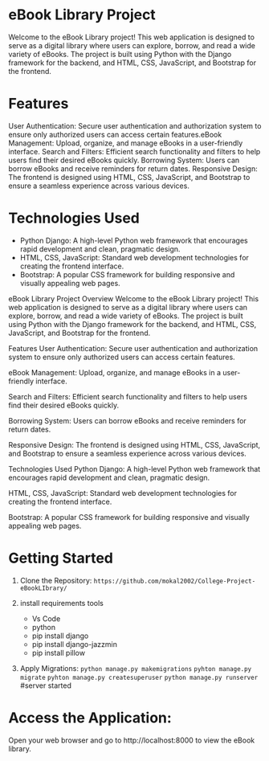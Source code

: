 # eBook Library Project
Welcome to the eBook Library project! This web application is designed to serve as a digital library where users can explore, borrow, and read a wide variety of eBooks. The project is built using Python with the Django framework for the backend, and HTML, CSS, JavaScript, and Bootstrap for the frontend.




# Features
User Authentication: Secure user authentication and authorization system to ensure only authorized users can access certain features.eBook Management: Upload, organize, and manage eBooks in a user-friendly interface. Search and Filters: Efficient search functionality and filters to help users find their desired eBooks quickly. Borrowing System: Users can borrow eBooks and receive reminders for return dates. Responsive Design: The frontend is designed using HTML, CSS, JavaScript, and Bootstrap to ensure a seamless experience across various devices.

# Technologies Used
- Python Django: A high-level Python web framework that encourages rapid development and clean, pragmatic design.
- HTML, CSS, JavaScript: Standard web development technologies for creating the frontend interface.
- Bootstrap: A popular CSS framework for building responsive and visually appealing web pages.



eBook Library Project
Overview
Welcome to the eBook Library project! This web application is designed to serve as a digital library where users can explore, borrow, and read a wide variety of eBooks. The project is built using Python with the Django framework for the backend, and HTML, CSS, JavaScript, and Bootstrap for the frontend.

Features
User Authentication: Secure user authentication and authorization system to ensure only authorized users can access certain features.

eBook Management: Upload, organize, and manage eBooks in a user-friendly interface.

Search and Filters: Efficient search functionality and filters to help users find their desired eBooks quickly.

Borrowing System: Users can borrow eBooks and receive reminders for return dates.

Responsive Design: The frontend is designed using HTML, CSS, JavaScript, and Bootstrap to ensure a seamless experience across various devices.

Technologies Used
Python Django: A high-level Python web framework that encourages rapid development and clean, pragmatic design.

HTML, CSS, JavaScript: Standard web development technologies for creating the frontend interface.

Bootstrap: A popular CSS framework for building responsive and visually appealing web pages.

# Getting Started
1. Clone the Repository:
   `https://github.com/mokal2002/College-Project-eBookLIbrary/`

2. install requirements tools
   - Vs Code
   - python
   - pip install django
   - pip install django-jazzmin
   - pip install pillow

3. Apply Migrations:
`python manage.py makemigrations`
`pyhton manage.py migrate`
`pyhton manage.py createsuperuser`
`python manage.py runserver` #server started


# Access the Application:
Open your web browser and go to http://localhost:8000 to view the eBook library.
